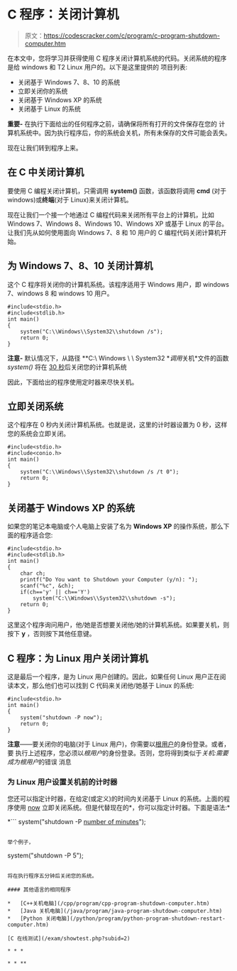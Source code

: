 # C 程序：关闭计算机

> 原文：<https://codescracker.com/c/program/c-program-shutdown-computer.htm>

在本文中，您将学习并获得使用 C 程序关闭计算机系统的代码。关闭系统的程序是给 windows 和 T2 Linux 用户的。以下是这里提供的 项目列表:

*   关闭基于 Windows 7、8、10 的系统
*   立即关闭你的系统
*   关闭基于 Windows XP 的系统
*   关闭基于 Linux 的系统

**重要-** 在执行下面给出的任何程序之前，请确保将所有打开的文件保存在您的 计算机系统中。因为执行程序后，你的系统会关机，所有未保存的文件可能会丢失。

现在让我们转到程序上来。

## 在 C 中关闭计算机

要使用 C 编程关闭计算机，只需调用 **system()** 函数，该函数将调用 **cmd** (对于 windows)或**终端**(对于 Linux)来关闭计算机。

现在让我们一个接一个地通过 C 编程代码来关闭所有平台上的计算机，比如 Windows 7、Windows 8、Windows 10、Windows XP 或基于 Linux 的平台。让我们先从如何使用面向 Windows 7、8 和 10 用户的 C 编程代码关闭计算机开始。

## 为 Windows 7、8、10 关闭计算机

这个 C 程序将关闭你的计算机系统。该程序适用于 Windows 用户，即 windows 7、windows 8 和 windows 10 用户。

```
#include<stdio.h>
#include<stdlib.h>
int main()
{
    system("C:\\Windows\\System32\\shutdown /s");
    return 0;
}
```

**注意-** 默认情况下，从路径 **C:\ Windows \ \ System32 \**调用*关机*文件的函数 *system()* 将在 <u>30 秒</u>后关闭您的计算机系统

因此，下面给出的程序使用定时器来尽快关机。

## 立即关闭系统

这个程序在 0 秒内关闭计算机系统。也就是说，这里的计时器设置为 0 秒，这样您的系统会立即关闭。

```
#include<stdio.h>
#include<conio.h>
int main()
{
    system("C:\\Windows\\System32\\shutdown /s /t 0");
    return 0;
}
```

## 关闭基于 Windows XP 的系统

如果您的笔记本电脑或个人电脑上安装了名为 **Windows XP** 的操作系统，那么下面的程序适合您:

```
#include<stdio.h>
#include<stdlib.h>
int main()
{
    char ch;
    printf("Do You want to Shutdown your Computer (y/n): ");
    scanf("%c", &ch);
    if(ch=='y' || ch=='Y')
        system("C:\\Windows\\System32\\shutdown -s");
    return 0;
}
```

这里这个程序询问用户，他/她是否想要关闭他/她的计算机系统。如果要关机，则按下 **y** ，否则按下其他任意键。

## C 程序：为 Linux 用户关闭计算机

这是最后一个程序，是为 Linux 用户创建的。因此，如果任何 Linux 用户正在阅读本文，那么他们也可以找到 C 代码来关闭他/她基于 Linux 的系统:

```
#include<stdio.h>
int main()
{
    system("shutdown -P now");
    return 0;
}
```

**注意**——要关闭你的电脑(对于 Linux 用户)，你需要以<u>根用户</u>的身份登录。或者，要 执行上述程序，您必须以*根用户*的身份登录。否则，您将得到类似于*关机:需要成为根用户*的错误 消息

### 为 Linux 用户设置关机前的计时器

您还可以指定计时器，在给定(或定义)的时间内关闭基于 Linux 的系统。上面的程序使用 <u>now</u> 立即关闭系统。但是代替现在的*，你可以指定计时器。下面是语法:*

 *```
system("shutdown -P <u>number of minutes</u>");
```

举个例子，

```
system("shutdown -P 5");
```

将在执行程序五分钟后关闭您的系统。

#### 其他语言的相同程序

*   [C++关机电脑](/cpp/program/cpp-program-shutdown-computer.htm)
*   [Java 关机电脑](/java/program/java-program-shutdown-computer.htm)
*   [Python 关闭电脑](/python/program/python-program-shutdown-restart-computer.htm)

[C 在线测试](/exam/showtest.php?subid=2)

* * *

* * **